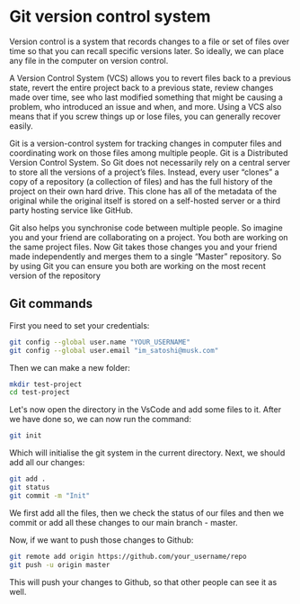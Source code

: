 # Git version control system
Version control is a system that records changes to a file or set of files over time so that you can recall specific versions later. So ideally, we can place any file in the computer on version control.


A Version Control System (VCS) allows you to revert files back to a previous state, revert the entire project back to a previous state, review changes made over time, see who last modified something that might be causing a problem, who introduced an issue and when, and more. Using a VCS also means that if you screw things up or lose files, you can generally recover easily.

Git is a version-control system for tracking changes in computer files and coordinating work on those files among multiple people. Git is a Distributed Version Control System. So Git does not necessarily rely on a central server to store all the versions of a project’s files. Instead, every user “clones” a copy of a repository (a collection of files) and has the full history of the project on their own hard drive. This clone has all of the metadata of the original while the original itself is stored on a self-hosted server or a third party hosting service like GitHub.

Git also helps you synchronise code between multiple people. So imagine you and your friend are collaborating on a project. You both are working on the same project files. Now Git takes those changes you and your friend made independently and merges them to a single “Master” repository. So by using Git you can ensure you both are working on the most recent version of the repository

## Git commands

First you need to set your credentials:
```bash
git config --global user.name "YOUR_USERNAME"
git config --global user.email "im_satoshi@musk.com"
```

Then we can make a new folder:
```bash
mkdir test-project
cd test-project
```
Let's now open the directory in the VsCode and add some files to it. After we have done so, we can now run the command:
```bash
git init
```
Which will initialise the git system in the current directory.
Next, we should add all our changes:
```bash
git add .
git status
git commit -m "Init"
```
We first add all the files, then we check the status of our files and then we commit or add all these changes to our main branch - master.

Now, if we want to push those changes to Github:
```bash
git remote add origin https://github.com/your_username/repo
git push -u origin master
```
This will push your changes to Github, so that other people can see it as well.
